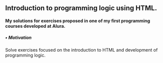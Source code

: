 ## Introduction to programming logic using HTML.

#### My solutions for exercises proposed in one of my first programming courses developed at Alura.

##### • Motivation
Solve exercises focused on the introduction to HTML and development of programming logic.
